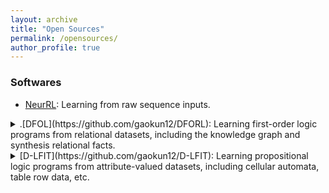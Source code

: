 ```yaml
---
layout: archive
title: "Open Sources"
permalink: /opensources/
author_profile: true
---
```


### Softwares
- [NeurRL](https://github.com/gaokun12/NeurRL): Learning from raw sequence inputs.

<details>
    <summary>.[DFOL](https://github.com/gaokun12/DFORL): Learning first-order logic programs from relational datasets, including the knowledge graph and synthesis relational facts.</summary>
    <!--   
    - Based on TensorFlow
    - Scalable
    - Precise
    - Robust
    - <u>Computation-cheap</u>
    - No GPU requirements 
    -->
</details>

<details>
  <summary>[D-LFIT](https://github.com/gaokun12/D-LFIT): Learning propositional logic programs from attribute-valued datasets, including cellular automata, table row data, etc.</summary>
  <!--   
- Based on TensorFlow
- Precise
- Robust
- Fast
- <u>Computation-cheap</u>
- No GPU requirements.
  -->
</details>